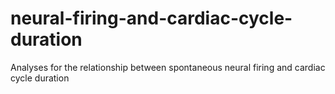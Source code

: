 # neural-firing-and-cardiac-cycle-duration
Analyses for the relationship between spontaneous neural firing and cardiac cycle duration
